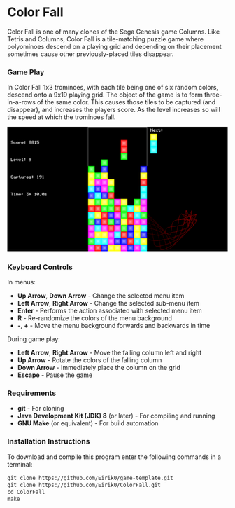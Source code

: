 # Color Fall
Color Fall is one of many clones of the Sega Genesis game Columns. Like Tetris and Columns, Color Fall is a tile-matching puzzle game where polyominoes descend on a playing grid and depending on their placement sometimes cause other previously-placed tiles disappear.

### Game Play
In Color Fall 1x3 trominoes, with each tile being one of six random colors, descend onto a 9x19 playing grid. The object of the game is to form three-in-a-rows of the same color. This causes those tiles to be captured (and disappear), and increases the players score. As the level increases so will the speed at which the trominoes fall.

<p align="left">
  <img src="images/ColorFall-game.png">
</p>

### Keyboard Controls
In menus:
- **Up Arrow**, **Down Arrow** - Change the selected menu item
- **Left Arrow**, **Right Arrow** - Change the selected sub-menu item
- **Enter** - Performs the action associated with selected menu item
- **R** - Re-randomize the colors of the menu background
- **-**, **+** - Move the menu background forwards and backwards in time

During game play:
- **Left Arrow**, **Right Arrow** - Move the falling column left and right
- **Up Arrow** - Rotate the colors of the falling column
- **Down Arrow** - Immediately place the column on the grid
- **Escape** - Pause the game

### Requirements
- **git** - For cloning
- **Java Development Kit (JDK) 8** (or later) - For compiling and running
- **GNU Make** (or equivalent) - For build automation

### Installation Instructions
To download and compile this program enter the following commands in a terminal:

```
git clone https://github.com/Eirik0/game-template.git
git clone https://github.com/Eirik0/ColorFall.git
cd ColorFall
make
```